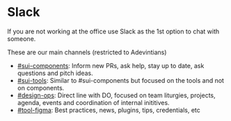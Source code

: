 # Slack

If you are not working at the office use Slack as the 1st option to chat with someone. 

These are our main channels (restricted to Adevintians)

- [#sui-components](): Inform new PRs, ask help, stay up to date, ask questions and pitch ideas.
- [#sui-tools](): Similar to #sui-components but focused on the tools and not on  components.
- [#design-ops](): Direct line with DO, focused on team liturgies, projects, agenda, events and coordination of internal inititives. 
- [#tool-figma](): Best practices, news, plugins, tips, credentials, etc